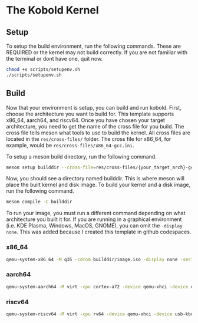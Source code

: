# The Kobold Kernel

## Setup

To setup the build environment, run the following commands. These are REQUIRED or the kernel may not build correctly. If you are not familiar with the terminal or dont have one, quit now.

```bash
chmod +x scripts/setupenv.sh
./scripts/setupenv.sh
```

## Build

Now that your environment is setup, you can build and run kobold.
First, choose the architecture you want to build for. This template supports x86_64, aarch64, and riscv64. Once you have chosen your target architecture, you need to get the name of the cross file for you build. The cross file tells meson what tools to use to build the kernel. All cross files are located in the `res/cross-files/` folder. The cross file for x86_64, for example, would be `res/cross-files/x86_64-gcc.ini`.

To setup a meson build directory, run the following command.

```bash
meson setup builddir --cross-file=res/cross-files/{your_target_arch}-gcc.ini
```

Now, you should see a directory named builddir. This is where meson will place the built kernel and disk image. To build your kernel and a disk image, run the following command.

```bash
meson compile -C builddir
```

To run your image, you must run a different command depending on what architecture you built it for. If you are running in a graphical environment (i.e. KDE Plasma, Windows, MacOS, GNOME), you can omit the `-display none`. This was added because I created this template in github codespaces.

### x86_64
```bash
qemu-system-x86_64 -M q35 -cdrom builddir/image.iso -display none -serial stdio
```

### aarch64
```bash
qemu-system-aarch64 -M virt -cpu cortex-a72 -device qemu-xhci -device usb-kbd -cdrom builddir/image.iso -display none
```

### riscv64
```bash
qemu-system-riscv64 -M virt -cpu rv64 -device qemu-xhci -device usb-kbd -cdrom builddir/image.iso -display none
```